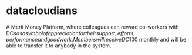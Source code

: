# datacloudians
A Merit Money Platform, where colleagues can reward co-workers with DC$s as a symbol of appreciation for their support, efforts, performance and good work.
Members will receive  DC$100 monthly and will be able to transfer it to anybody in the system.
